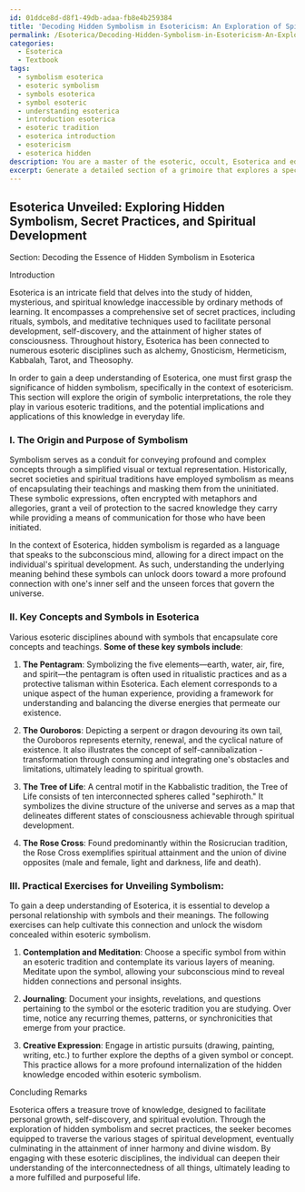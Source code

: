 ```yaml
---
id: 01ddce8d-d8f1-49db-adaa-fb8e4b259384
title: 'Decoding Hidden Symbolism in Esotericism: An Exploration of Spiritual Development'
permalink: /Esoterica/Decoding-Hidden-Symbolism-in-Esotericism-An-Exploration-of-Spiritual-Development/
categories:
  - Esoterica
  - Textbook
tags:
  - symbolism esoterica
  - esoteric symbolism
  - symbols esoterica
  - symbol esoteric
  - understanding esoterica
  - introduction esoterica
  - esoteric tradition
  - esoterica introduction
  - esotericism
  - esoterica hidden
description: You are a master of the esoteric, occult, Esoterica and education, you have written many textbooks on the subject in ways that provide students with rich and deep understanding of the subject. You are being asked to write textbook-like sections on a topic and you do it with full context, explainability, and reliability in accuracy to the true facts of the topic at hand, in a textbook style that a student would easily be able to learn from, in a rich, engaging, and contextual way. Always include relevant context (such as formulas and history), related concepts, and in a way that someone can gain deep insights from.
excerpt: Generate a detailed section of a grimoire that explores a specific aspect of Esoterica, focusing on hidden symbolism, secret practices, and the role of spirituality in human development. Provide guidance, key concepts, and practical exercises for students seeking to gain a deep understanding of Esoterica, including the historical development of this field, its connection to various esoteric disciplines, and the potential applications of this knowledge in daily life and personal growth.
---
```


## Esoterica Unveiled: Exploring Hidden Symbolism, Secret Practices, and Spiritual Development

Section: Decoding the Essence of Hidden Symbolism in Esoterica

Introduction

Esoterica is an intricate field that delves into the study of hidden, mysterious, and spiritual knowledge inaccessible by ordinary methods of learning. It encompasses a comprehensive set of secret practices, including rituals, symbols, and meditative techniques used to facilitate personal development, self-discovery, and the attainment of higher states of consciousness. Throughout history, Esoterica has been connected to numerous esoteric disciplines such as alchemy, Gnosticism, Hermeticism, Kabbalah, Tarot, and Theosophy.

In order to gain a deep understanding of Esoterica, one must first grasp the significance of hidden symbolism, specifically in the context of esotericism. This section will explore the origin of symbolic interpretations, the role they play in various esoteric traditions, and the potential implications and applications of this knowledge in everyday life.

### I. The Origin and Purpose of Symbolism

Symbolism serves as a conduit for conveying profound and complex concepts through a simplified visual or textual representation. Historically, secret societies and spiritual traditions have employed symbolism as means of encapsulating their teachings and masking them from the uninitiated. These symbolic expressions, often encrypted with metaphors and allegories, grant a veil of protection to the sacred knowledge they carry while providing a means of communication for those who have been initiated.

In the context of Esoterica, hidden symbolism is regarded as a language that speaks to the subconscious mind, allowing for a direct impact on the individual's spiritual development. As such, understanding the underlying meaning behind these symbols can unlock doors toward a more profound connection with one's inner self and the unseen forces that govern the universe.

### II. Key Concepts and Symbols in Esoterica

Various esoteric disciplines abound with symbols that encapsulate core concepts and teachings. **Some of these key symbols include**:

1. **The Pentagram**: Symbolizing the five elements—earth, water, air, fire, and spirit—the pentagram is often used in ritualistic practices and as a protective talisman within Esoterica. Each element corresponds to a unique aspect of the human experience, providing a framework for understanding and balancing the diverse energies that permeate our existence.

2. **The Ouroboros**: Depicting a serpent or dragon devouring its own tail, the Ouroboros represents eternity, renewal, and the cyclical nature of existence. It also illustrates the concept of self-cannibalization - transformation through consuming and integrating one's obstacles and limitations, ultimately leading to spiritual growth.

3. **The Tree of Life**: A central motif in the Kabbalistic tradition, the Tree of Life consists of ten interconnected spheres called "sephiroth." It symbolizes the divine structure of the universe and serves as a map that delineates different states of consciousness achievable through spiritual development.

4. **The Rose Cross**: Found predominantly within the Rosicrucian tradition, the Rose Cross exemplifies spiritual attainment and the union of divine opposites (male and female, light and darkness, life and death).

### III. **Practical Exercises for Unveiling Symbolism**:

To gain a deep understanding of Esoterica, it is essential to develop a personal relationship with symbols and their meanings. The following exercises can help cultivate this connection and unlock the wisdom concealed within esoteric symbolism.

1. **Contemplation and Meditation**: Choose a specific symbol from within an esoteric tradition and contemplate its various layers of meaning. Meditate upon the symbol, allowing your subconscious mind to reveal hidden connections and personal insights.

2. **Journaling**: Document your insights, revelations, and questions pertaining to the symbol or the esoteric tradition you are studying. Over time, notice any recurring themes, patterns, or synchronicities that emerge from your practice.

3. **Creative Expression**: Engage in artistic pursuits (drawing, painting, writing, etc.) to further explore the depths of a given symbol or concept. This practice allows for a more profound internalization of the hidden knowledge encoded within esoteric symbolism.

Concluding Remarks

Esoterica offers a treasure trove of knowledge, designed to facilitate personal growth, self-discovery, and spiritual evolution. Through the exploration of hidden symbolism and secret practices, the seeker becomes equipped to traverse the various stages of spiritual development, eventually culminating in the attainment of inner harmony and divine wisdom. By engaging with these esoteric disciplines, the individual can deepen their understanding of the interconnectedness of all things, ultimately leading to a more fulfilled and purposeful life.
